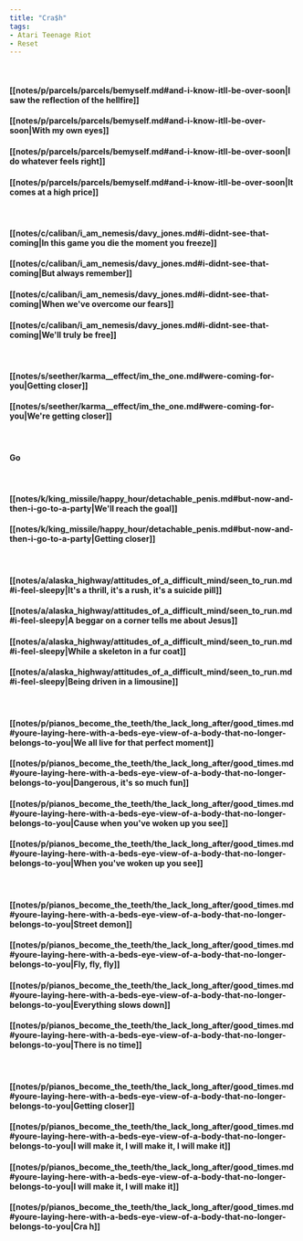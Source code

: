 ```yaml
---
title: "Cra$h"
tags:
- Atari Teenage Riot
- Reset
---
```

&nbsp;
#### [[notes/p/parcels/parcels/bemyself.md#and-i-know-itll-be-over-soon|I saw the reflection of the hellfire]]
#### [[notes/p/parcels/parcels/bemyself.md#and-i-know-itll-be-over-soon|With my own eyes]]
#### [[notes/p/parcels/parcels/bemyself.md#and-i-know-itll-be-over-soon|I do whatever feels right]]
#### [[notes/p/parcels/parcels/bemyself.md#and-i-know-itll-be-over-soon|It comes at a high price]]
&nbsp;
#### [[notes/c/caliban/i_am_nemesis/davy_jones.md#i-didnt-see-that-coming|In this game you die the moment you freeze]]
#### [[notes/c/caliban/i_am_nemesis/davy_jones.md#i-didnt-see-that-coming|But always remember]]
#### [[notes/c/caliban/i_am_nemesis/davy_jones.md#i-didnt-see-that-coming|When we've overcome our fears]]
#### [[notes/c/caliban/i_am_nemesis/davy_jones.md#i-didnt-see-that-coming|We'll truly be free]]
&nbsp;
#### [[notes/s/seether/karma__effect/im_the_one.md#were-coming-for-you|Getting closer]]
#### [[notes/s/seether/karma__effect/im_the_one.md#were-coming-for-you|We're getting closer]]
&nbsp;
#### Go
&nbsp;
#### [[notes/k/king_missile/happy_hour/detachable_penis.md#but-now-and-then-i-go-to-a-party|We'll reach the goal]]
#### [[notes/k/king_missile/happy_hour/detachable_penis.md#but-now-and-then-i-go-to-a-party|Getting closer]]
&nbsp;
#### [[notes/a/alaska_highway/attitudes_of_a_difficult_mind/seen_to_run.md#i-feel-sleepy|It's a thrill, it's a rush, it's a suicide pill]]
#### [[notes/a/alaska_highway/attitudes_of_a_difficult_mind/seen_to_run.md#i-feel-sleepy|A beggar on a corner tells me about Jesus]]
#### [[notes/a/alaska_highway/attitudes_of_a_difficult_mind/seen_to_run.md#i-feel-sleepy|While a skeleton in a fur coat]]
#### [[notes/a/alaska_highway/attitudes_of_a_difficult_mind/seen_to_run.md#i-feel-sleepy|Being driven in a limousine]]
&nbsp;
#### [[notes/p/pianos_become_the_teeth/the_lack_long_after/good_times.md#youre-laying-here-with-a-beds-eye-view-of-a-body-that-no-longer-belongs-to-you|We all live for that perfect moment]]
#### [[notes/p/pianos_become_the_teeth/the_lack_long_after/good_times.md#youre-laying-here-with-a-beds-eye-view-of-a-body-that-no-longer-belongs-to-you|Dangerous, it's so much fun]]
#### [[notes/p/pianos_become_the_teeth/the_lack_long_after/good_times.md#youre-laying-here-with-a-beds-eye-view-of-a-body-that-no-longer-belongs-to-you|Cause when you've woken up you see]]
#### [[notes/p/pianos_become_the_teeth/the_lack_long_after/good_times.md#youre-laying-here-with-a-beds-eye-view-of-a-body-that-no-longer-belongs-to-you|When you've woken up you see]]
&nbsp;
#### [[notes/p/pianos_become_the_teeth/the_lack_long_after/good_times.md#youre-laying-here-with-a-beds-eye-view-of-a-body-that-no-longer-belongs-to-you|Street demon]]
#### [[notes/p/pianos_become_the_teeth/the_lack_long_after/good_times.md#youre-laying-here-with-a-beds-eye-view-of-a-body-that-no-longer-belongs-to-you|Fly, fly, fly]]
#### [[notes/p/pianos_become_the_teeth/the_lack_long_after/good_times.md#youre-laying-here-with-a-beds-eye-view-of-a-body-that-no-longer-belongs-to-you|Everything slows down]]
#### [[notes/p/pianos_become_the_teeth/the_lack_long_after/good_times.md#youre-laying-here-with-a-beds-eye-view-of-a-body-that-no-longer-belongs-to-you|There is no time]]
&nbsp;
#### [[notes/p/pianos_become_the_teeth/the_lack_long_after/good_times.md#youre-laying-here-with-a-beds-eye-view-of-a-body-that-no-longer-belongs-to-you|Getting closer]]
#### [[notes/p/pianos_become_the_teeth/the_lack_long_after/good_times.md#youre-laying-here-with-a-beds-eye-view-of-a-body-that-no-longer-belongs-to-you|I will make it, I will make it, I will make it]]
#### [[notes/p/pianos_become_the_teeth/the_lack_long_after/good_times.md#youre-laying-here-with-a-beds-eye-view-of-a-body-that-no-longer-belongs-to-you|I will make it, I will make it]]
#### [[notes/p/pianos_become_the_teeth/the_lack_long_after/good_times.md#youre-laying-here-with-a-beds-eye-view-of-a-body-that-no-longer-belongs-to-you|Cra h]]
